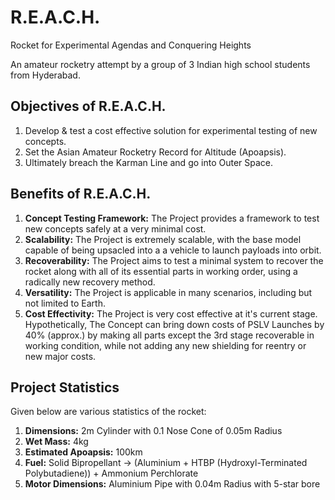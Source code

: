 <!-- Uses GitHub Flavoured Markdown-->

# R.E.A.C.H.
Rocket for Experimental Agendas and Conquering Heights

An amateur rocketry attempt by a group of 3 Indian high school students from Hyderabad.

## Objectives of R.E.A.C.H.

1. Develop & test a cost effective solution for experimental testing of new concepts.
2. Set the Asian Amateur Rocketry Record for Altitude (Apoapsis).
3. Ultimately breach the Karman Line and go into Outer Space.

## Benefits of R.E.A.C.H.

1. **Concept Testing Framework:** The Project provides a framework to test new concepts safely at a very minimal cost.
2. **Scalability:** The Project is extremely scalable, with the base model capable of being upsacled into a a vehicle to launch payloads into orbit.
3. **Recoverability:** The Project aims to test a minimal system to recover the rocket along with all of its essential parts in working order, using a radically new recovery method.
4. **Versatility:** The Project is applicable in many scenarios, including but not limited to Earth.
5. **Cost Effectivity:** The Project is very cost effective at it's current stage. Hypothetically, The Concept can bring down costs of PSLV Launches by 40% (approx.) by making all parts except the 3rd stage recoverable in working condition, while not adding any new shielding for reentry or new major costs.

## Project Statistics

Given below are various statistics of the rocket:
1. **Dimensions:** 2m Cylinder with 0.1 Nose Cone of 0.05m Radius
2. **Wet Mass:** 4kg
3. **Estimated Apoapsis:** 100km
4. **Fuel:** Solid Bipropellant -> (Aluminium + HTBP (Hydroxyl-Terminated Polybutadiene)) + Ammonium Perchlorate
5. **Motor Dimensions:** Aluminium Pipe with 0.04m Radius with 5-star bore

##
